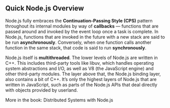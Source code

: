
## Quick Node.js Overview

Node.js fully embraces the **Continuation-Passing Style (CPS)** pattern throughout its internal modules by way of **callbacks** — functions
that are passed around and invoked by the event loop once a task is complete. In Node.js, functions that are invoked in the future
with a new stack are said to be run **asynchronously**. Conversely, when one function calls another function in the same stack,
that code is said to run **synchronously**.

Node.js itself is **multithreaded**. The lower levels of Node.js are written in C++.
This includes third-party tools like libuv, which handles operating system abstractions and I/O,
as well as V8 (the JavaScript engine) and other third-party modules. The layer above that,
the Node.js binding layer, also contains a bit of C++. It’s only the highest layers of Node.js that are written in
JavaScript, such as parts of the Node.js APIs that deal directly with objects provided by userland.

More in the book: Distributed Systems with Node.js
